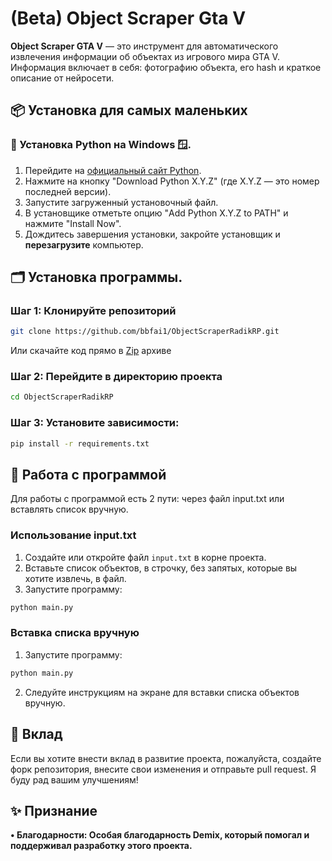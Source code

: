 # (Beta) Object Scraper Gta V

**Object Scraper GTA V** — это инструмент для автоматического извлечения информации об объектах из игрового мира GTA V. Информация включает в себя: фотографию объекта, его hash и краткое описание от нейросети.

## 📦 Установка для самых маленьких  

### 🐍 Установка Python на Windows 🪟.

1. Перейдите на [официальный сайт Python](https://www.python.org/).
2. Нажмите на кнопку "Download Python X.Y.Z" (где X.Y.Z — это номер последней версии).
3. Запустите загруженный установочный файл.
4. В установщике отметьте опцию "Add Python X.Y.Z to PATH" и нажмите "Install Now".
5. Дождитесь завершения установки, закройте установщик и **перезагрузите** компьютер.

## 🗂️ Установка программы.

### Шаг 1: Клонируйте репозиторий
```bash
git clone https://github.com/bbfai1/ObjectScraperRadikRP.git
```

Или скачайте код прямо в [Zip](https://github.com/bbfai1/ObjectScraperRadikRP/archive/refs/heads/main.zip) архиве

### Шаг 2: Перейдите в директорию проекта
```bash
cd ObjectScraperRadikRP
```

### Шаг 3: Установите зависимости: 
```bash
pip install -r requirements.txt
```

## 🚀 Работа с программой
Для работы с программой есть 2 пути: через файл input.txt или вставлять список вручную.

### Использование input.txt
1. Создайте или откройте файл `input.txt` в корне проекта.
2. Вставьте список объектов, в строчку, без запятых, которые вы хотите извлечь, в файл.
3. Запустите программу: 
```bash 
python main.py
```

### Вставка списка вручную
1. Запустите программу:
```bash 
python main.py
```
2. Следуйте инструкциям на экране для вставки списка объектов вручную.

## 🤝 Вклад
Если вы хотите внести вклад в развитие проекта, пожалуйста, создайте форк репозитория, внесите свои изменения и отправьте pull request. Я буду рад вашим улучшениям!

## ✨ Признание
**• Благодарности: Особая благодарность Demix, который помогал и поддерживал разработку этого проекта.**